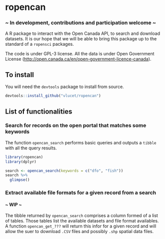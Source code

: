 # ropencan

### ~ In development, contributions and participation welcome ~

A R package to interact with the Open Canada API, to search and download datasets. It is our hope that we will be able to bring this package up to the standard of a `ropensci` packages. 

The code is under GPL-3 license. 
All the data is under Open Government License (http://open.canada.ca/en/open-government-licence-canada). 

## To install

You will need the `devtools` package to install from source. 

```R
devtools::install_github("vlucet/ropencan")
```

## List of functionalities 

### Search for records on the open portal that matches some keywords 

The function `opencan_search` performs basic queries and outputs a `tibble` with all the query results. 

``` R
library(ropencan)
library(dplyr)

search <- opencan_search(keywords = c("dfo", "fish"))
search %>%
  glimpse()
```

### Extract available file formats for a given record from a search 
#### ~ WIP ~

The tibble returned by `opencan_search` comprises a column formed of a list of tables. Those tables list the available datasets and file format availables. 
A function `opencan_get_???` will return this infor for a given record and will allow the suer to download `.CSV` files and possibly `.shp` spatial data files. 

